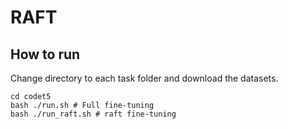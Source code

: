 # RAFT
## How to run
Change directory to each task folder and download the datasets.
```
cd codet5
bash ./run.sh # Full fine-tuning
bash ./run_raft.sh # raft fine-tuning

```
